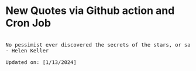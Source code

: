 # New Quotes via Github action and Cron Job

<pre>
<!-- #quote -->
No pessimist ever discovered the secrets of the stars, or sailed to an uncharted land, or opened a new heaven to the human spirit.
- Helen Keller

Updated on: [1/13/2024]
<!-- #quoteEnd -->
</pre>
